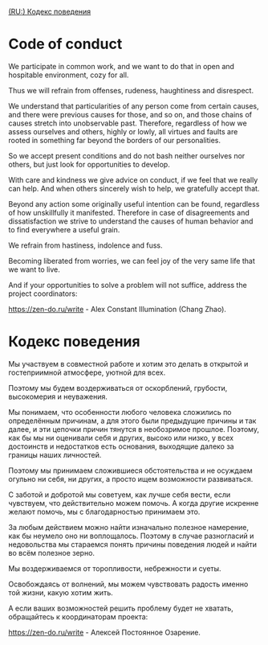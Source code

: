 [(RU:) Кодекс поведения](#Кодекс-поведения)

# Code of conduct

We participate in common work, and we want to do that in open and hospitable environment, cozy for all.

Thus we will refrain from offenses, rudeness, haughtiness and disrespect.

We understand that particularities of any person come from certain causes, and there were previous causes for those, and so on, and those chains of causes stretch into unobservable past. Therefore, regardless of how we assess ourselves and others, highly or lowly, all virtues and faults are rooted in something far beyond the borders of our personalities.

So we accept present conditions and do not bash neither ourselves nor others, but just look for opportunities to develop.

With care and kindness we give advice on conduct, if we feel that we really can help. And when others sincerely wish to help, we gratefully accept that.

Beyond any action some originally useful intention can be found, regardless of how unskillfully it manifested. Therefore in case of disagreements and dissatisfaction we strive to understand the causes of human behavior and to find everywhere a useful grain.

We refrain from hastiness, indolence and fuss.

Becoming liberated from worries, we can feel joy of the very same life that we want to live.

And if your opportunities to solve a problem will not suffice, address the project coordinators:

https://zen-do.ru/write - Alex Constant Illumination (Chang Zhao).

# Кодекс поведения

Мы участвуем в совместной работе и хотим это делать в открытой и гостеприимной атмосфере, уютной для всех.

Поэтому мы будем воздерживаться от оскорблений, грубости, высокомерия и неуважения.

Мы понимаем, что особенности любого человека сложились по определённым причинам, а для этого были предыдущие причины и так далее, и эти цепочки причин тянутся в необозримое прошлое. Поэтому, как бы мы ни оценивали себя и других, высоко или низко, у всех достоинств и недостатков есть основания, выходящие далеко за границы наших личностей.

Поэтому мы принимаем сложившиеся обстоятельства и не осуждаем огульно ни себя, ни других, а просто ищем возможности развиваться.

С заботой и добротой мы советуем, как лучше себя вести, если чувствуем, что действительно можем помочь. А когда другие искренне желают помочь, мы с благодарностью принимаем это.

За любым действием можно найти изначально полезное намерение, как бы неумело оно ни воплощалось. Поэтому в случае разногласий и недовольства мы стараемся понять причины поведения людей и найти во всём полезное зерно.

Мы воздерживаемся от торопливости, небрежности и суеты.

Освобождаясь от волнений, мы можем чувствовать радость именно той жизни, какую хотим жить.

А если ваших возможностей решить проблему будет не хватать, обращайтесь к координаторам проекта:

https://zen-do.ru/write - Алексей Постоянное Озарение.
